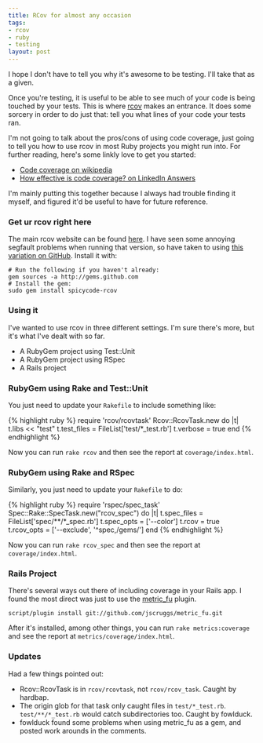 ```yaml
--- 
title: RCov for almost any occasion
tags: 
- rcov
- ruby
- testing
layout: post
---
```

I hope I don't have to tell you why it's awesome to be testing. I'll take that as a given.

Once you're testing, it is useful to be able to see much of your code is being touched by your tests. This is where [rcov](http://eigenclass.org/hiki.rb?rcov) makes an entrance. It does some sorcery in order to do just that: tell you what lines of your code your tests ran.

I'm not going to talk about the pros/cons of using code coverage, just going to tell you how to use rcov in most Ruby projects you might run into. For further reading, here's some linkly love to get you started:

 * [Code coverage on wikipedia](http://en.wikipedia.org/wiki/Code_coverage)
 * [How effective is code coverage? on LinkedIn Answers](http://www.linkedin.com/answers/technology/software-development/TCH_SFT/250828-155544)
 
I'm mainly putting this together because I always had trouble finding it myself, and figured it'd be useful to have for future reference.

### Get ur rcov right here

The main rcov website can be found [here](http://eigenclass.org/hiki.rb?rcov). I have seen some annoying segfault problems when running that version, so have taken to using [this variation on GitHub](http://github.com/spicycode/rcov/tree). Install it with:

    # Run the following if you haven't already:
    gem sources -a http://gems.github.com
    # Install the gem:
    sudo gem install spicycode-rcov

### Using it

I've wanted to use rcov in three different settings. I'm sure there's more, but it's what I've dealt with so far.

 * A RubyGem project using Test::Unit
 * A RubyGem project using RSpec
 * A Rails project

### RubyGem using Rake and Test::Unit

You just need to update your `Rakefile` to include something like:

{% highlight ruby %}
require 'rcov/rcovtask'
Rcov::RcovTask.new do |t|
  t.libs << "test"
  t.test_files = FileList['test/*_test.rb']
  t.verbose = true
end
{% endhighlight %}

Now you can run `rake rcov` and then see the report at `coverage/index.html`.

### RubyGem using Rake and RSpec

Similarly, you just need to update your `Rakefile` to do:

{% highlight ruby %}
require 'rspec/spec_task'
Spec::Rake::SpecTask.new("rcov_spec") do |t|
  t.spec_files = FileList['spec/**/*_spec.rb']
  t.spec_opts = ['--color']
  t.rcov = true
  t.rcov_opts = ['--exclude', '^spec,/gems/']
end
{% endhighlight %}
    
Now you can run `rake rcov_spec` and then see the report at `coverage/index.html`.

### Rails Project 

There's several ways out there of including coverage in your Rails app. I found the most direct was just to use the [metric\_fu](http://github.com/jscruggs/metric_fu/tree/master) plugin.

    script/plugin install git://github.com/jscruggs/metric_fu.git
    
After it's installed, among other things, you can run `rake metrics:coverage` and see the report at `metrics/coverage/index.html`.

### Updates

Had a few things pointed out:

 * Rcov::RcovTask is in `rcov/rcovtask`, not `rcov/rcov_task`. Caught by hardbap.
 * The origin glob for that task only caught files in `test/*_test.rb`. `test/**/*_test.rb` would catch subdirectories too. Caught by fowlduck.
 * fowlduck found some problems when using metric\_fu as a gem, and posted work arounds in the comments.
